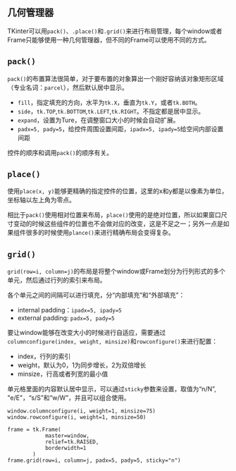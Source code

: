 ## 几何管理器

TKinter可以用`pack()`、`.place()`和`.grid()`来进行布局管理，每个window或者Frame只能够使用一种几何管理器，但不同的Frame可以使用不同的方式。

## `pack()`

`pack()`的布置算法很简单，对于要布置的对象算出一个刚好容纳该对象矩形区域（专业名词：`parcel`），然后默认居中显示。

- `fill`，指定填充的方向，水平为`tk.X`，垂直为`tk.Y`，或者`tk.BOTH`。
- `side`，`tk.TOP`,`tk.BOTTOM`,`tk.LEFT`,`tk.RIGHT`。不指定都是居中显示。
- `expand`，设置为Ture，在调整窗口大小的时候会自动扩展。
- `padx=5, pady=5`，给控件周围设置间距，`ipadx=5, ipady=5`给空间内部设置间距

控件的顺序和调用`pack()`的顺序有关。

## `place()`

使用`place(x, y)`能够更精确的指定控件的位置，这里的x和y都是以像素为单位，坐标轴以左上角为零点。

相比于`pack()`使用相对位置来布局，`place()`使用的是绝对位置，所以如果窗口尺寸变动的时候这些组件的位置也不会做对应的改变，这是不足之一；另外一点是如果组件很多的时候使用`plance()`来进行精确布局会变得复杂。

## `grid()`

`grid(row=i, column=j)`的布局是将整个window或Frame划分为行列形式的多个单元，然后通过行列的索引来布局。

各个单元之间的间隔可以进行填充，分“内部填充”和“外部填充”：

- internal padding：`ipadx=5, ipady=5`
- external padding: `padx=5, pady=5`

要让window能够在改变大小的时候进行自适应，需要通过`columnconfigure(index, weight, minsize)`和`rowconfigure()`来进行配置：

- index，行列的索引
- weight，默认为0，1为同步增长，2为双倍增长
- minsize，行高或者列宽的最小值

单元格里面的内容默认居中显示，可以通过`sticky`参数来设置，取值为“n/N”, "e/E"，“s/S”和“w/W”，并且可以组合使用。

```
window.columnconfigure(i, weight=1, minsize=75)
window.rowconfigure(i, weight=1, minsize=50)

frame = tk.Frame(
            master=window,
            relief=tk.RAISED,
            borderwidth=1
        )
frame.grid(row=i, column=j, padx=5, pady=5, sticky="n")
```